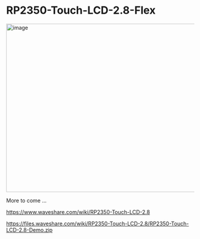 # RP2350-Touch-LCD-2.8-Flex

<img width="565" height="452" alt="image" src="https://github.com/user-attachments/assets/b411a80c-ba8d-4323-874d-568f74e7e0a9" />


More to come ...


https://www.waveshare.com/wiki/RP2350-Touch-LCD-2.8

https://files.waveshare.com/wiki/RP2350-Touch-LCD-2.8/RP2350-Touch-LCD-2.8-Demo.zip


